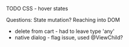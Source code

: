 TODO
CSS - hover states

Questions:
State mutation?
Reaching into DOM
  - delete from cart - had to leave type 'any'
  - native dialog - flag issue, used @ViewChild?
